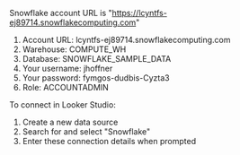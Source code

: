 Snowflake account URL is "https://lcyntfs-ej89714.snowflakecomputing.com"

1. Account URL: lcyntfs-ej89714.snowflakecomputing.com
2. Warehouse: COMPUTE_WH
3. Database: SNOWFLAKE_SAMPLE_DATA
4. Your username: jhoffner
5. Your password: fymgos-dudbis-Cyzta3
6. Role: ACCOUNTADMIN

To connect in Looker Studio:
1. Create a new data source
2. Search for and select "Snowflake"
3. Enter these connection details when prompted
